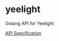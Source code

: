 # yeelight
Golang API for Yeelight

[API Specification](https://www.yeelight.com/download/Yeelight_Inter-Operation_Spec.pdf)
